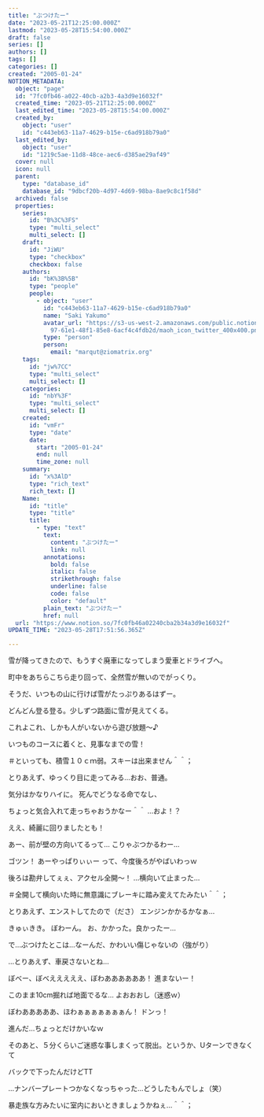 ```yaml
---
title: "ぶつけたー"
date: "2023-05-21T12:25:00.000Z"
lastmod: "2023-05-28T15:54:00.000Z"
draft: false
series: []
authors: []
tags: []
categories: []
created: "2005-01-24"
NOTION_METADATA:
  object: "page"
  id: "7fc0fb46-a022-40cb-a2b3-4a3d9e16032f"
  created_time: "2023-05-21T12:25:00.000Z"
  last_edited_time: "2023-05-28T15:54:00.000Z"
  created_by:
    object: "user"
    id: "c443eb63-11a7-4629-b15e-c6ad918b79a0"
  last_edited_by:
    object: "user"
    id: "1219c5ae-11d8-48ce-aec6-d385ae29af49"
  cover: null
  icon: null
  parent:
    type: "database_id"
    database_id: "9dbcf20b-4d97-4d69-98ba-8ae9c8c1f58d"
  archived: false
  properties:
    series:
      id: "B%3C%3FS"
      type: "multi_select"
      multi_select: []
    draft:
      id: "JiWU"
      type: "checkbox"
      checkbox: false
    authors:
      id: "bK%3B%5B"
      type: "people"
      people:
        - object: "user"
          id: "c443eb63-11a7-4629-b15e-c6ad918b79a0"
          name: "Saki Yakumo"
          avatar_url: "https://s3-us-west-2.amazonaws.com/public.notion-static.com/3ad1c4\
            97-61e1-48f1-85e8-6acf4c4fdb2d/maoh_icon_twitter_400x400.png"
          type: "person"
          person:
            email: "marqut@ziomatrix.org"
    tags:
      id: "jw%7CC"
      type: "multi_select"
      multi_select: []
    categories:
      id: "nbY%3F"
      type: "multi_select"
      multi_select: []
    created:
      id: "vmFr"
      type: "date"
      date:
        start: "2005-01-24"
        end: null
        time_zone: null
    summary:
      id: "x%3AlD"
      type: "rich_text"
      rich_text: []
    Name:
      id: "title"
      type: "title"
      title:
        - type: "text"
          text:
            content: "ぶつけたー"
            link: null
          annotations:
            bold: false
            italic: false
            strikethrough: false
            underline: false
            code: false
            color: "default"
          plain_text: "ぶつけたー"
          href: null
  url: "https://www.notion.so/7fc0fb46a02240cba2b34a3d9e16032f"
UPDATE_TIME: "2023-05-28T17:51:56.365Z"

---
```

<link rel="stylesheet" href="https://cdn.jsdelivr.net/npm/katex@0.16.2/dist/katex.min.css" integrity="sha384-bYdxxUwYipFNohQlHt0bjN/LCpueqWz13HufFEV1SUatKs1cm4L6fFgCi1jT643X" crossorigin="anonymous">


雪が降ってきたので、もうすぐ廃車になってしまう愛車とドライブへ。


町中をあちらこちら走り回って、全然雪が無いのでがっくり。


そうだ、いつもの山に行けば雪がたっぷりあるはずー。


どんどん登る登る。少しずつ路面に雪が見えてくる。


これよこれ、しかも人がいないから遊び放題～♪


いつものコースに着くと、見事なまでの雪！


＃といっても、積雪１０ｃｍ弱。スキーは出来ません＾＾；


とりあえず、ゆっくり目に走ってみる…おお、普通。


気分はかなりハイに。 死んでどうなる命でなし、


ちょっと気合入れて走っちゃおうかなー＾＾ …およ！？


ええ、綺麗に回りましたとも！


あー、前が壁の方向いてるって… こりゃぶつかるわー…


ゴツン！ あーやっぱりぃぃー って、今度後ろがやばいわっｗ


後ろは勘弁してぇぇ、アクセル全開～！ …横向いて止まった…


＃全開して横向いた時に無意識にブレーキに踏み変えてたみたい＾＾；


とりあえず、エンストしてたので（ださ） エンジンかかるかなぁ…


きゅぃきき。 ぼわーん。 お、かかった。良かったー…


で…ぶつけたとこは…なーんだ、かわいい傷じゃないの（強がり）


…とりあえず、車戻さないとね…


ぼべー、ぼべえええええ、ぼわああああああ！ 進まないー！


このまま10cm掘れば地面でるな… よおおおし（迷惑ｗ）


ぼわあああああ、ほわぁぁぁぁぁぁぁん！ ドンっ！


進んだ…ちょっとだけかいなｗ


そのあと、５分くらいご迷惑な事しまくって脱出。というか、Uターンできなくて


バックで下ったんだけどTT


…ナンバープレートつかなくなっちゃった…どうしたもんでしょ（笑）


暴走族な方みたいに室内においときましょうかねぇ…＾＾；

